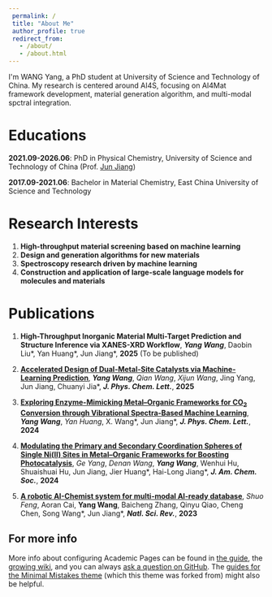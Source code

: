 ```yaml
---
 permalink: /
 title: "About Me"
 author_profile: true
 redirect_from: 
   - /about/
   - /about.html
---
```


I'm WANG Yang, a PhD student at University of Science and Technology of China. My research is centered around AI4S, focusing on AI4Mat framework development, material generation algorithm, and multi-modal spctral integration.

Educations
======
**2021.09-2026.06**: PhD in Physical Chemistry, University of Science and Technology of China (Prof. [Jun Jiang](https://scholar.google.com/citations?&user=KLwebZkAAAAJ))

**2017.09-2021.06**: Bachelor in Material Chemistry, East China University of Science and Technology

Research Interests
======
1. **High-throughput material screening based on machine learning**
2. **Design and generation algorithms for new materials**
3. **Spectroscopy research driven by machine learning**
4. **Construction and application of large-scale language models for molecules and materials**

Publications
======
1. **High-Throughput Inorganic Material Multi-Target Prediction and Structure Inference via XANES-XRD Workflow**, ***Yang Wang***, Daobin Liu\*, Yan Huang\*, Jun Jiang\*, **2025** (To be published)
  
2. [**Accelerated Design of Dual-Metal-Site Catalysts via Machine-Learning Prediction**](https://pubs.acs.org/doi/full/10.1021/acs.jpclett.5c00126), ***Yang Wang***, *Qian Wang*, *Xijun Wang*, Jing Yang, Jun Jiang, Chuanyi Jia\*, ***J. Phys. Chem. Lett.***, **2025**

4. [**Exploring Enzyme-Mimicking Metal–Organic Frameworks for CO<sub>2</sub> Conversion through Vibrational Spectra-Based Machine Learning**](https://pubs.acs.org/doi/full/10.1021/acs.jpclett.4c01225), ***Yang Wang***, *Yan Huang*, X. Wang\*, Jun Jiang\*, ***J. Phys. Chem. Lett.***, **2024**

5. [**Modulating the Primary and Secondary Coordination Spheres of Single Ni(II) Sites in Metal–Organic Frameworks for Boosting Photocatalysis**](https://pubs.acs.org/doi/full/10.1021/jacs.4c00972), *Ge Yang*, *Denan Wang*, ***Yang Wang***, Wenhui Hu, Shuaishuai Hu, Jun Jiang, Jier Huang\*, Hai-Long Jiang\*, ***J. Am. Chem. Soc.***, **2024**

6. [**A robotic AI-Chemist system for multi-modal AI-ready database**](https://academic.oup.com/nsr/article/10/12/nwad332/7502796), *Shuo Feng*, Aoran Cai, **Yang Wang**, Baicheng Zhang, Qinyu Qiao, Cheng Chen, Song Wang\*, Jun Jiang\*, ***Natl. Sci. Rev.***, **2023**

For more info
------
More info about configuring Academic Pages can be found in [the guide](https://academicpages.github.io/markdown/), the [growing wiki](https://github.com/academicpages/academicpages.github.io/wiki), and you can always [ask a question on GitHub](https://github.com/academicpages/academicpages.github.io/discussions). The [guides for the Minimal Mistakes theme](https://mmistakes.github.io/minimal-mistakes/docs/configuration/) (which this theme was forked from) might also be helpful.
